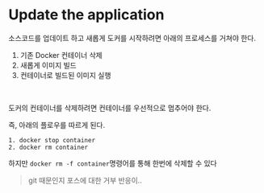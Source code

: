 # Update the application

소스코드를 업데이트 하고 새롭게 도커를 시작하려면 아래의 프로세스를 거쳐야 한다.

1. 기존 Docker 컨테이너 삭제
2. 새롭게 이미지 빌드
3. 컨테이너로 빌드된 이미지 실행

<br/>

도커의 컨테이너를 삭제하려면 컨테이너를 우선적으로 멈추어야 한다.<br/>

즉, 아래의 플로우를 따르게 된다.

```
1. docker stop container
2. docker rm container
```

하지만 `docker rm -f container`명령어를 통해 한번에 삭제할 수 있다

> git 때문인지 포스에 대한 거부 반응이..
